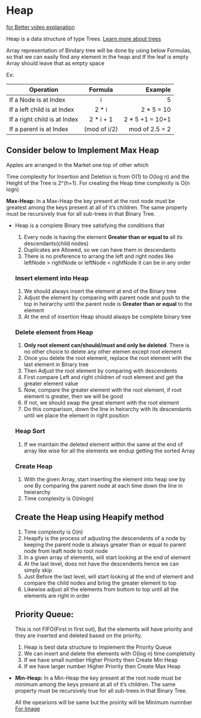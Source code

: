 # Heap 
[for Better video explanation](https://www.youtube.com/watch?v=HqPJF2L5h9U)

Heap is a data structure of type Trees. [Learn more about trees](./tree.md)

Array representation of Bindary tree will be done by using below Formulas, so that we can easily find any element in the heap  and If the leaf is empty Array should leave that as empty space

Ex: 

| Operation                    | Formula           | Example           |
| -----------------------------|:-----------------:| -----------------:|
| If a Node is at Index        | i                 | 5                 |
| If a left child is at Index  | 2 * i             | 2 * 5 = 10        |
| If a right child is at Index | 2 * i + 1         | 2 * 5 +1 = 10+1   |
| If a parent is at Index      | (mod of i/2)      |  mod of 2.5 = 2   |

## Consider below to Implement Max Heap
Apples are arranged in the Market one top of other which

Time complexity for Insertion and Deletion is from O(1) to O(log n) and the Height of the Tree is 2^(h+1). For creating the Heap time complexity is O(n logn)

**Max-Heap:** In a Max-Heap the key present at the root node must be greatest among the keys present at all of it’s children. The same property must be recursively true for all sub-trees in that Binary Tree.

- Heap is a complete Binary tree satisfying the conditions that
  1. Every node is having the element **Greater than or equal to** all its descendants(child nodes)
  2. Duplicates are Allowed, so we can have them in descendants
  3. There is no preference to arrang the left and right nodes like leftNode > rightNode or leftNode < rightNode it can be in any order
  ### Insert element into Heap
  1. We should always insert the element at end of the Binary tree
  2. Adjust the element by comparing with parent node and push to the top in heirarchy until the parent node is **Greater than or equal** to the element
  3. At the end of insertion Heap should always be complete binary tree
  ### Delete element from Heap
  1. **Only root element can/should/must and only be deleted**. There is no other choice to delete any other elemen except root element
  2. Once you delete the root element, replace the root element with the last element in Binary tree
  3. Then Adjust the root element by comparing with descendents
  4. First compare Left and right children of root element and get the greater element value 
  5. Now, compare the greater element with the root element, if root element is greater, then we will be good
  6. If not, we should swap the great element with the root element
  7. Do this comparison, down the line in heirarchy with its descendants until we place the element in right position 
  ### Heap Sort
  1. If we maintain the deleted element within the same at the end of array like wise for all the elements we endup getting the sorted Array
  ### Create Heap
  1. With the given Array, start inserting the element into heap one by one By comparing the parent node at each time down the line in heierarchy
  2. Time complexity is O(nlogn)
  ## Create the Heap using Heapify method
  1. Time complexity is O(n)
  2. Heapify is the process of adjusting the descendents of a node by keeping the parent node is always greater than or equal to parent node from leaft node to root node
  3. In a given array of elements, will start looking at the end of element
  4. At the last level, does not have the descendents hence we can simply skip
  5. Just Before the last level, will start looking at the end of element and compare the child nodes and bring the greater element to top
  6. Likewise adjust all the elements from bottom to top until all the elements are right in order
  ## Priority Queue: 
  This is not FIFO(First in first out), But the elements will have priority and they are inserted and deleted based on the priority.
  1. Heap is best data structure to Implement the Priority Queue
  2. We can insert and delete the elements with O(log n) time completxity 
  3. If we have small number Higher Priority then Create Min Heap
  4. If we have larger number Higher Priority then Create Max Heap

- **Min-Heap:** In a Min-Heap the key present at the root node must be minimum among the keys present at all of it’s children. The same property must be recursively true for all sub-trees in that Binary Tree.

  All the opearions will be same but the proirity will be Minimum numnber [For Image](https://www.geeksforgeeks.org/heap-data-structure/)

